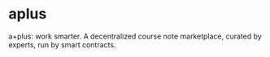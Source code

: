 # aplus
a+plus: work smarter. A decentralized course note marketplace, curated by experts, run by smart contracts.
